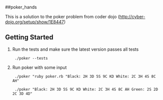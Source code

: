 ##poker_hands

This is a solution to the poker problem from coder dojo 
(http://cyber-dojo.org/setup/show/1E8447)

## Getting Started
1. Run the tests and make sure the latest version passes all tests

        ./poker --tests

2. Run poker with some input

        ./poker "ruby poker.rb "Black: 2H 3D 5S 9C KD White: 2C 3H 4S 8C AH"

        ./poker "Black: 2H 3D 5S 9C KD White: 2C 3H 4S 8C AH Green: 2S 2D 2C 3D 4D"
